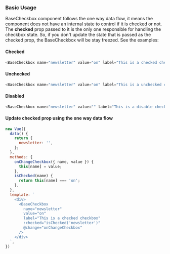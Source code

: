 ### Basic Usage

BaseCheckbox component follows the one way data flow, it means the component does not have an
internal state to control if it is checked or not. The **checked** prop passed to it is the only
one responsible for handling the checkbox state. So, if you don't update the state that is passed
as the checked prop, the BaseCheckbox will be stay freezed. See the examples:

#### Checked
```js
<BaseCheckbox name="newsletter" value="on" label="This is a checked checkbox" :checked="true"/>
```

#### Unchecked
```js
<BaseCheckbox name="newsletter" value="on" label="This is a unchecked checkbox"/>
```

#### Disabled
```js
<BaseCheckbox name="newsletter" value="" label="This is a disable checkbox" :disabled="true"/>
```

#### Update checked prop using the one way data flow
```js
new Vue({
  data() {
    return {
      newsletter: '',
    };
  },
  methods: {
    onChangeCheckbox({ name, value }) {
      this[name] = value;
    },
    isChecked(name) {
      return this[name] === 'on';
    },
  },
  template: `
    <div>
      <BaseCheckbox
        name="newsletter"
        value="on"
        label="This is a checked checkbox"
        :checked="isChecked('newsletter')"
        @change="onChangeCheckbox"
      />
    </div>
  `,
})
```